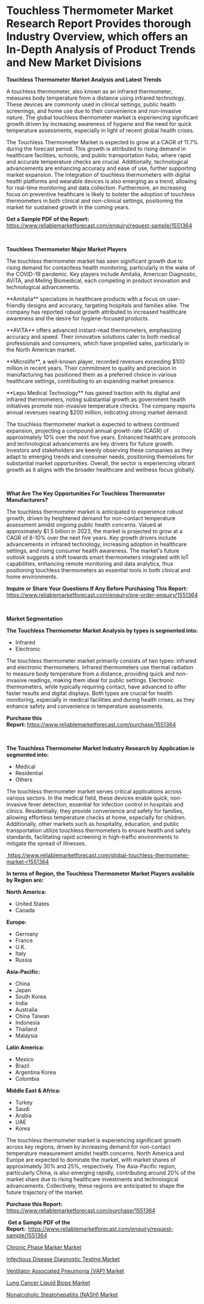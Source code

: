 <p><h1>Touchless Thermometer Market Research Report Provides thorough Industry Overview, which offers an In-Depth Analysis of Product Trends and New Market Divisions</h1></p><p><strong>Touchless Thermometer Market Analysis and Latest Trends</strong></p>
<p><p>A touchless thermometer, also known as an infrared thermometer, measures body temperature from a distance using infrared technology. These devices are commonly used in clinical settings, public health screenings, and home use due to their convenience and non-invasive nature. The global touchless thermometer market is experiencing significant growth driven by increasing awareness of hygiene and the need for quick temperature assessments, especially in light of recent global health crises. </p><p>The Touchless Thermometer Market is expected to grow at a CAGR of 11.7% during the forecast period. This growth is attributed to rising demand in healthcare facilities, schools, and public transportation hubs, where rapid and accurate temperature checks are crucial. Additionally, technological advancements are enhancing accuracy and ease of use, further supporting market expansion. The integration of touchless thermometers with digital health platforms and wearable devices is also emerging as a trend, allowing for real-time monitoring and data collection. Furthermore, an increasing focus on preventive healthcare is likely to bolster the adoption of touchless thermometers in both clinical and non-clinical settings, positioning the market for sustained growth in the coming years.</p></p>
<p><strong>Get a Sample PDF of the Report:&nbsp;</strong> <a href="https://www.reliablemarketforecast.com/enquiry/request-sample/1551364?utm_campaign=1875&utm_medium=2&utm_source=Github&utm_content=ia&utm_term=03032025&utm_id=touchless-thermometer">https://www.reliablemarketforecast.com/enquiry/request-sample/1551364</a></p>
<p>&nbsp;</p>
<p><strong>Touchless Thermometer Major Market Players</strong></p>
<p><p>The touchless thermometer market has seen significant growth due to rising demand for contactless health monitoring, particularly in the wake of the COVID-19 pandemic. Key players include Amitalia, American Diagnostic, AViTA, and Meling Biomedical, each competing in product innovation and technological advancements.</p><p>**Amitalia** specializes in healthcare products with a focus on user-friendly designs and accuracy, targeting hospitals and families alike. The company has reported robust growth attributed to increased healthcare awareness and the desire for hygiene-focused products.</p><p>**AViTA** offers advanced instant-read thermometers, emphasizing accuracy and speed. Their innovative solutions cater to both medical professionals and consumers, which have propelled sales, particularly in the North American market.</p><p>**Microlife**, a well-known player, recorded revenues exceeding $100 million in recent years. Their commitment to quality and precision in manufacturing has positioned them as a preferred choice in various healthcare settings, contributing to an expanding market presence.</p><p>**Lepu Medical Technology** has gained traction with its digital and infrared thermometers, noting substantial growth as government health initiatives promote non-invasive temperature checks. The company reports annual revenues nearing $200 million, indicating strong market demand.</p><p>The touchless thermometer market is expected to witness continued expansion, projecting a compound annual growth rate (CAGR) of approximately 10% over the next five years. Enhanced healthcare protocols and technological advancements are key drivers for future growth. Investors and stakeholders are keenly observing these companies as they adapt to emerging trends and consumer needs, positioning themselves for substantial market opportunities. Overall, the sector is experiencing vibrant growth as it aligns with the broader healthcare and wellness focus globally.</p></p>
<p>&nbsp;</p>
<p><strong>What Are The Key Opportunities For Touchless Thermometer Manufacturers?</strong></p>
<p><p>The touchless thermometer market is anticipated to experience robust growth, driven by heightened demand for non-contact temperature assessment amidst ongoing public health concerns. Valued at approximately $1.5 billion in 2023, the market is projected to grow at a CAGR of 8-10% over the next five years. Key growth drivers include advancements in infrared technology, increasing adoption in healthcare settings, and rising consumer health awareness. The market's future outlook suggests a shift towards smart thermometers integrated with IoT capabilities, enhancing remote monitoring and data analytics, thus positioning touchless thermometers as essential tools in both clinical and home environments.</p></p>
<p><strong>Inquire or Share Your Questions If Any Before Purchasing This Report:</strong> <a href="https://www.reliablemarketforecast.com/enquiry/pre-order-enquiry/1551364?utm_campaign=1875&utm_medium=2&utm_source=Github&utm_content=ia&utm_term=03032025&utm_id=touchless-thermometer">https://www.reliablemarketforecast.com/enquiry/pre-order-enquiry/1551364</a></p>
<p>&nbsp;</p>
<p><strong>Market Segmentation</strong></p>
<p><strong>The Touchless Thermometer Market Analysis by types is segmented into:</strong></p>
<p><ul><li>Infrared</li><li>Electronic</li></ul></p>
<p><p>The touchless thermometer market primarily consists of two types: infrared and electronic thermometers. Infrared thermometers use thermal radiation to measure body temperature from a distance, providing quick and non-invasive readings, making them ideal for public settings. Electronic thermometers, while typically requiring contact, have advanced to offer faster results and digital displays. Both types are crucial for health monitoring, especially in medical facilities and during health crises, as they enhance safety and convenience in temperature assessments.</p></p>
<p><strong>Purchase this Report:&nbsp;</strong><a href="https://www.reliablemarketforecast.com/purchase/1551364?utm_campaign=1875&utm_medium=2&utm_source=Github&utm_content=ia&utm_term=03032025&utm_id=touchless-thermometer">https://www.reliablemarketforecast.com/purchase/1551364</a></p>
<p>&nbsp;</p>
<p><strong>The Touchless Thermometer Market Industry Research by Application is segmented into:</strong></p>
<p><ul><li>Medical</li><li>Residential</li><li>Others</li></ul></p>
<p><p>The touchless thermometer market serves critical applications across various sectors. In the medical field, these devices enable quick, non-invasive fever detection, essential for infection control in hospitals and clinics. Residentially, they provide convenience and safety for families, allowing effortless temperature checks at home, especially for children. Additionally, other markets such as hospitality, education, and public transportation utilize touchless thermometers to ensure health and safety standards, facilitating rapid screening in high-traffic environments to mitigate the spread of illnesses.</p></p>
<p><a href="https://www.reliablemarketforecast.com/global-touchless-thermometer-market-r1551364?utm_campaign=1875&utm_medium=2&utm_source=Github&utm_content=ia&utm_term=03032025&utm_id=touchless-thermometer">&nbsp;https://www.reliablemarketforecast.com/global-touchless-thermometer-market-r1551364</a></p>
<p><strong>In terms of Region, the Touchless Thermometer Market Players available by Region are:</strong></p>
<p>
    <p> <strong> North America: </strong>
        <ul>
            <li>United States</li>
            <li>Canada</li>
        </ul>
        </p> 
    <p> <strong> Europe: </strong>
        <ul>
            <li>Germany</li>
            <li>France</li>
            <li>U.K.</li>
            <li>Italy</li>
            <li>Russia</li>
        </ul>
        </p> 
    <p> <strong> Asia-Pacific: </strong>
        <ul>
            <li>China</li>
            <li>Japan</li>
            <li>South Korea</li>
            <li>India</li>
            <li>Australia</li>
            <li>China Taiwan</li>
            <li>Indonesia</li>
            <li>Thailand</li>
            <li>Malaysia</li>
        </ul>
        </p> 
    <p> <strong> Latin America: </strong>
        <ul>
            <li>Mexico</li>
            <li>Brazil</li>
            <li>Argentina Korea</li>
            <li>Colombia</li>
        </ul>
        </p> 
    <p> <strong> Middle East & Africa: </strong>
        <ul>
            <li>Turkey</li>
            <li>Saudi</li>
            <li>Arabia</li>
            <li>UAE</li>
            <li>Korea</li>
        </ul>
    </p>
    </p>
<p><p>The touchless thermometer market is experiencing significant growth across key regions, driven by increasing demand for non-contact temperature measurement amidst health concerns. North America and Europe are expected to dominate the market, with market shares of approximately 30% and 25%, respectively. The Asia-Pacific region, particularly China, is also emerging rapidly, contributing around 20% of the market share due to rising healthcare investments and technological advancements. Collectively, these regions are anticipated to shape the future trajectory of the market.</p></p>
<p><strong>Purchase this Report: </strong><a href="https://www.reliablemarketforecast.com/purchase/1551364?utm_campaign=1875&utm_medium=2&utm_source=Github&utm_content=ia&utm_term=03032025&utm_id=touchless-thermometer">https://www.reliablemarketforecast.com/purchase/1551364</a></p>
<p>&nbsp;<strong>Get a Sample PDF of the Report:&nbsp;&nbsp;</strong><a href="https://www.reliablemarketforecast.com/enquiry/request-sample/1551364?utm_campaign=1875&utm_medium=2&utm_source=Github&utm_content=ia&utm_term=03032025&utm_id=touchless-thermometer">https://www.reliablemarketforecast.com/enquiry/request-sample/1551364</a></p>
<p><strong></strong></p>
<p><p><a href="https://github.com/dayaanapis5/Market-Research-Report-List-1/blob/main/chronic-phase-marker-market.md?utm_campaign=1875&utm_medium=2&utm_source=Github&utm_content=ia&utm_term=03032025&utm_id=touchless-thermometer">Chronic Phase Marker Market</a></p><p><a href="https://github.com/shamstirroc7/Market-Research-Report-List-1/blob/main/infectious-disease-diagnostic-testing-market.md?utm_campaign=1875&utm_medium=2&utm_source=Github&utm_content=ia&utm_term=03032025&utm_id=touchless-thermometer">Infectious Disease Diagnostic Testing Market</a></p><p><a href="https://github.com/casimbrhelck/Market-Research-Report-List-1/blob/main/ventilator-associated-pneumonia-vap-market.md?utm_campaign=1875&utm_medium=2&utm_source=Github&utm_content=ia&utm_term=03032025&utm_id=touchless-thermometer">Ventilator Associated Pneumonia (VAP) Market</a></p><p><a href="https://github.com/daleogrando/Market-Research-Report-List-1/blob/main/lung-cancer-liquid-biops-market.md?utm_campaign=1875&utm_medium=2&utm_source=Github&utm_content=ia&utm_term=03032025&utm_id=touchless-thermometer">Lung Cancer Liquid Biops Market</a></p><p><a href="https://github.com/ubavicachida/Market-Research-Report-List-1/blob/main/nonalcoholic-steatohepatitis-nash-market.md?utm_campaign=1875&utm_medium=2&utm_source=Github&utm_content=ia&utm_term=03032025&utm_id=touchless-thermometer">Nonalcoholic Steatohepatitis (NASH) Market</a></p></p>